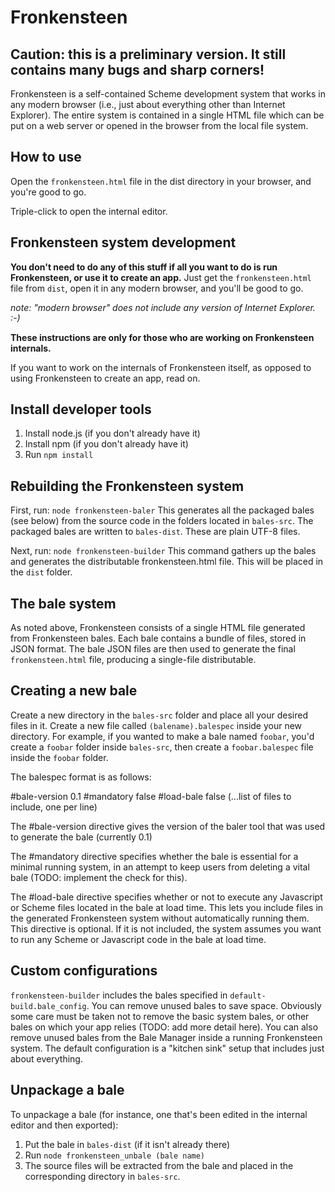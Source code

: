 # Fronkensteen

## Caution: this is a preliminary version. It still contains many bugs and sharp corners!

Fronkensteen is a self-contained Scheme development system that works in any modern browser (i.e., just about everything other than Internet Explorer). The entire system is contained in a single HTML file which can be put on a web server or opened in the browser from the local file system.

## How to use

Open the `fronkensteen.html` file in the dist directory in your browser, and you're good to go.

Triple-click to open the internal editor.



## Fronkensteen system development

**You don't need to do any of this stuff if all you want to do is run Fronkensteen, or use it to create an app.** Just get the `fronkensteen.html` file from `dist`, open it in any modern browser, and you'll be good to go.

*note: "modern browser" does not include any version of Internet Explorer. :-)*

**These instructions are only for those who are working on Fronkensteen internals.**

If you want to work on the internals of Fronkensteen itself, as opposed to using Fronkensteen to create an app, read on.

## Install developer tools

1) Install node.js (if you don't already have it)
1) Install npm (if you don't already have it)
1) Run `npm install`

## Rebuilding the Fronkensteen system

First, run:
`node fronkensteen-baler`
This generates all the packaged bales (see below) from the source code in the folders located in `bales-src`. The packaged bales are written to `bales-dist`. These are plain UTF-8 files.

Next, run:
`node fronkensteen-builder`
This command gathers up the bales and generates the distributable fronkensteen.html file. This will be placed in the `dist` folder.


## The bale system

As noted above, Fronkensteen consists of a single HTML file generated from Fronkensteen bales. Each bale contains a bundle of files, stored in JSON format. The bale JSON files are then used to generate the final `fronkensteen.html` file, producing a single-file distributable.

## Creating a new bale

Create a new directory in the `bales-src` folder and place all your desired files in it. Create a new file called `(balename).balespec` inside your new directory. For example, if you wanted to make a bale named `foobar`, you'd create a `foobar` folder inside `bales-src`, then create a `foobar.balespec` file inside the `foobar` folder.

The balespec format is as follows:

#bale-version 0.1
#mandatory false
#load-bale false
(...list of files to include, one per line)

The #bale-version directive gives the version of the baler tool that was used to generate the bale (currently 0.1)

The #mandatory directive specifies whether the bale is essential for a minimal running system, in an attempt to keep users from deleting a vital bale (TODO: implement the check for this).

The #load-bale directive specifies whether or not to execute any Javascript or Scheme files located in the bale at load time. This lets you include files in the generated  Fronkensteen system without automatically running them. This directive is optional. If it is not included, the system assumes you want to run any Scheme or Javascript code in the bale at load time.

## Custom configurations

`fronkensteen-builder` includes the bales specified in `default-build.bale_config`. You can remove unused bales to save space. Obviously some care must be taken not to remove the basic system bales, or other bales on which your app relies (TODO: add more detail here). You can also remove unused bales from the Bale Manager inside a running Fronkensteen system. The default configuration is a "kitchen sink" setup that includes just about everything.

## Unpackage a bale

To unpackage a bale (for instance, one that's been edited in the internal editor and then exported):

1) Put the bale in `bales-dist` (if it isn't already there)
2) Run `node fronkensteen_unbale (bale name)`
3) The source files will be extracted from the bale and placed in the corresponding directory in `bales-src`.
